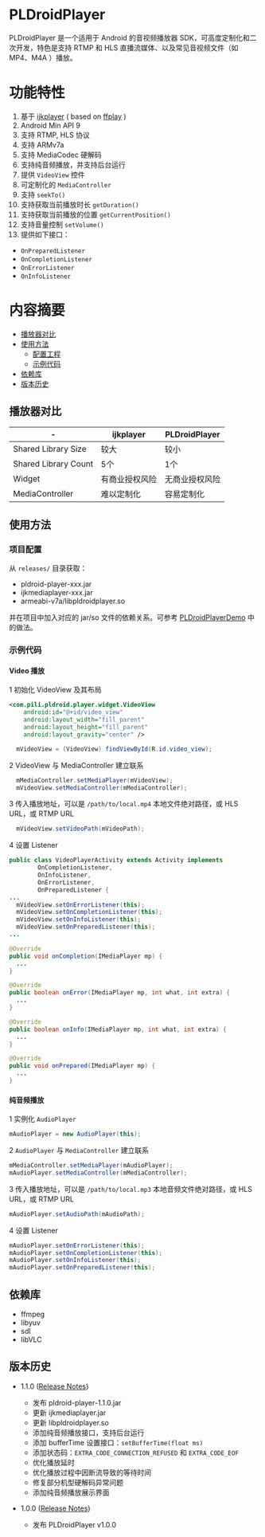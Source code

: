 # PLDroidPlayer
PLDroidPlayer 是一个适用于 Android 的音视频播放器 SDK，可高度定制化和二次开发，特色是支持 RTMP 和 HLS 直播流媒体、以及常见音视频文件（如 MP4、M4A ）播放。

# 功能特性
1. 基于 [ijkplayer](https://github.com/Bilibili/ijkplayer) ( based on [ffplay](http://ffmpeg.org/) )
2. Android Min API 9
3. 支持 RTMP, HLS 协议
4. 支持 ARMv7a
5. 支持 MediaCodec 硬解码
6. 支持纯音频播放，并支持后台运行
7. 提供 `VideoView` 控件
8. 可定制化的 `MediaController`
9. 支持 `seekTo()`
10. 支持获取当前播放时长 `getDuration()`
11. 支持获取当前播放的位置 `getCurrentPosition()`
12. 支持音量控制 `setVolume()`
13. 提供如下接口：
  - `OnPreparedListener`
  - `OnCompletionListener`
  - `OnErrorListener`
  - `OnInfoListener`

# 内容摘要
- [播放器对比](#播放器对比)
- [使用方法](#使用方法)
    - [配置工程](#项目配置)
    - [示例代码](#示例代码)
- [依赖库](#依赖库)
- [版本历史](#版本历史)



## 播放器对比
| -  | ijkplayer | PLDroidPlayer |
|---|---|---|
|Shared Library Size|较大|较小|
|Shared Library Count|5个|1个|
|Widget|有商业授权风险|无商业授权风险|
|MediaController|难以定制化|容易定制化|

## 使用方法
### 项目配置
从 `releases/` 目录获取：

- pldroid-player-xxx.jar 
- ijkmediaplayer-xxx.jar
- armeabi-v7a/libpldroidplayer.so

并在项目中加入对应的 jar/so 文件的依赖关系。可参考 [PLDroidPlayerDemo][1] 中的做法。

### 示例代码
#### Video 播放

1 初始化 VideoView 及其布局
```XML
<com.pili.pldroid.player.widget.VideoView
    android:id="@+id/video_view"
    android:layout_width="fill_parent"
    android:layout_height="fill_parent"
    android:layout_gravity="center" />
```
```JAVA
  mVideoView = (VideoView) findViewById(R.id.video_view);
```

2 VideoView 与 MediaController 建立联系
```JAVA
  mMediaController.setMediaPlayer(mVideoView);
  mVideoView.setMediaController(mMediaController);
```

3 传入播放地址，可以是 `/path/to/local.mp4` 本地文件绝对路径，或 HLS URL，或 RTMP URL
```JAVA
  mVideoView.setVideoPath(mVideoPath);
```

4 设置 Listener
```JAVA
public class VideoPlayerActivity extends Activity implements
        OnCompletionListener,
        OnInfoListener,
        OnErrorListener,
        OnPreparedListener {
...
  mVideoView.setOnErrorListener(this);
  mVideoView.setOnCompletionListener(this);
  mVideoView.setOnInfoListener(this);
  mVideoView.setOnPreparedListener(this);
...

@Override
public void onCompletion(IMediaPlayer mp) {
  ...
}

@Override
public boolean onError(IMediaPlayer mp, int what, int extra) {
  ...
}

@Override
public boolean onInfo(IMediaPlayer mp, int what, int extra) {
  ...
}

@Override
public void onPrepared(IMediaPlayer mp) {
  ...
}
```

#### 纯音频播放
1 实例化 `AudioPlayer`
```JAVA
mAudioPlayer = new AudioPlayer(this);
```

2 `AudioPlayer` 与 `MediaController` 建立联系
```JAVA
mMediaController.setMediaPlayer(mAudioPlayer);
mAudioPlayer.setMediaController(mMediaController);
```

3 传入播放地址，可以是 `/path/to/local.mp3` 本地音频文件绝对路径，或 HLS URL，或 RTMP URL
```JAVA
mAudioPlayer.setAudioPath(mAudioPath);
```

4 设置 Listener
```JAVA
mAudioPlayer.setOnErrorListener(this);
mAudioPlayer.setOnCompletionListener(this);
mAudioPlayer.setOnInfoListener(this);
mAudioPlayer.setOnPreparedListener(this);
```

## 依赖库
* ffmpeg
* libyuv
* sdl
* libVLC

## 版本历史
* 1.1.0 ([Release Notes][3])
  - 发布 pldroid-player-1.1.0.jar
  - 更新 ijkmediaplayer.jar
  - 更新 libpldroidplayer.so
  - 添加纯音频播放接口，支持后台运行
  - 添加 bufferTime 设置接口：`setBufferTime(float ms)`
  - 添加状态码：`EXTRA_CODE_CONNECTION_REFUSED` 和 `EXTRA_CODE_EOF`
  - 优化播放延时
  - 优化播放过程中因断流导致的等待时间
  - 修复部分机型硬解码异常问题
  - 添加纯音频播放展示界面

* 1.0.0 ([Release Notes][2])
  - 发布 PLDroidPlayer v1.0.0

[1]: /PLDroidPlayerDemo
[2]: /ReleaseNotes/release-notes-1.0.0.md
[3]: /ReleaseNotes/release-notes-1.1.0.md
